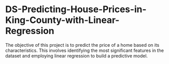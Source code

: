 # DS-Predicting-House-Prices-in-King-County-with-Linear-Regression
The objective of this project is to predict the price of a home based on its characteristics. This involves identifying the most significant features in the dataset and employing linear regression to build a predictive model.
